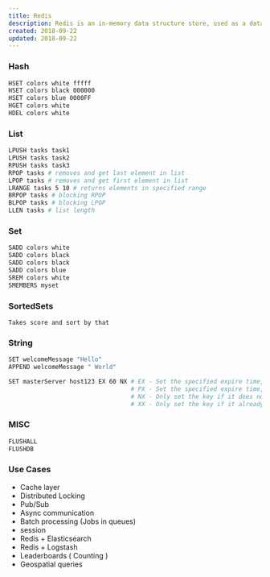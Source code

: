 ```yaml
---
title: Redis
description: Redis is an in-memory data structure store, used as a database, cache and message broker.
created: 2018-09-22
updated: 2018-09-22
---
```


### Hash

```sh
HSET colors white fffff
HSET colors black 000000
HSET colors blue 0000FF
HGET colors white
HDEL colors white
```

### List

```sh
LPUSH tasks task1
LPUSH tasks task2
RPUSH tasks task3
RPOP tasks # removes and get last element in list
LPOP tasks # removes and get first element in list
LRANGE tasks 5 10 # returns elements in specified range
BRPOP tasks # blocking RPOP
BLPOP tasks # blocking LPOP
LLEN tasks # list length
```

### Set

```sh
SADD colors white
SADD colors black
SADD colors black
SADD colors blue
SREM colors white
SMEMBERS myset
```

### SortedSets

```
Takes score and sort by that
```

### String

```sh
SET welcomeMessage "Hello"
APPEND welcomeMessage " World"

SET masterServer host123 EX 60 NX # EX - Set the specified expire time, in seconds
                                  # PX - Set the specified expire time, in milliseconds
                                  # NX - Only set the key if it does not already exist.
                                  # XX - Only set the key if it already exist.
```

### MISC

```sh
FLUSHALL
FLUSHDB
```

### Use Cases

* Cache layer
* Distributed Locking
* Pub/Sub
* Async communication
* Batch processing (Jobs in queues)
* session
* Redis + Elasticsearch
* Redis + Logstash
* Leaderboards ( Counting )
* Geospatial queries